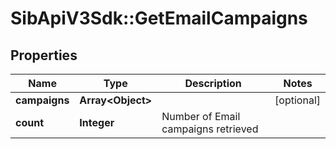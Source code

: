 # SibApiV3Sdk::GetEmailCampaigns

## Properties
Name | Type | Description | Notes
------------ | ------------- | ------------- | -------------
**campaigns** | **Array&lt;Object&gt;** |  | [optional] 
**count** | **Integer** | Number of Email campaigns retrieved | 


